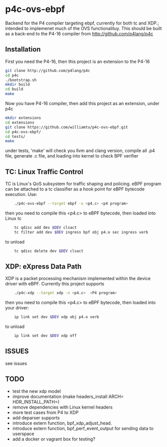 # p4c-ovs-ebpf

Backend for the P4 compiler targeting ebpf, currently for both tc and XDP.;
intended to implemenet much of the OVS functionalituy.
This should be built as a back-end to the P4-16 compiler from http://github.com/p4lang/p4c

## Installation

First you need the P4-16, then this project is an extension to the P4-16

```bash
git clone http://github.com/p4lang/p4c
cd p4c
./bootstrap.sh
mkdir build
cd build
make
```
Now you have P4-16 compiler, then add this project as an extension, under p4c
```bash
mkdir extensions
cd extensions
git clone https://github.com/williamtu/p4c-ovs-ebpf.git 
cd p4c-ovs-ebpf/
cd tests/
make
```
under tests, 'make' will check you llvm and clang version, 
compile all .p4 file, generate .c file, and loading into kernel
to check BPF verifier

## TC: Linux Traffic Control
TC is Linux's QoS subsystem for traffic shaping and policing. eBPF program can be attached to
a tc classifier as a hook point for eBPF bytecode execution. Use:

```bash
	./p4c-ovs-ebpf --target ebpf -o <p4.c> <p4 program> 
```
then you need to compile this <p4.c> to eBPF bytecode, then loaded into Linux tc
```bash
	tc qdisc add dev $DEV clsact
	tc filter add dev $DEV ingress bpf obj p4.o sec ingress verb
```
to unload
```bash
	tc qdisc delete dev $DEV clsact
```
## XDP: eXpress Data Path
XDP is a packet processing mechanism implemented within the device driver with eBPF.  Currently this
project supports 
```bash
	./p4c-xdp --target xdp -o <p4.c>  <P4 program>
```
then you need to compile this <p4.c> to eBPF bytecode, then loaded into your driver:
```bash
    ip link set dev $DEV xdp obj p4.o verb
```
to unload
```bash
    ip link set dev $DEV xdp off
```
## ISSUES
see issues

## TODO
- test the new xdp model
- improve documentation (make headers_install ARCH= HDR_INSTALL_PATH=)
- remove dependencies with Linux kernel headers
- more test cases from P4 to XDP
- add deparser supports
- introduce extern function, bpf_xdp_adjust_head. 
- introduce extern function, bpf_perf_event_output for sending data to userspace
- add a docker or vagrant box for testing?

